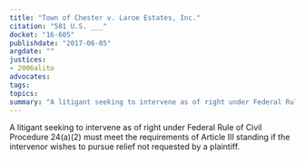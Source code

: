 ```yaml
---
title: "Town of Chester v. Laroe Estates, Inc."
citation: "581 U.S. ___"
docket: "16-605"
publishdate: "2017-06-05"
argdate: ""
justices:
- 2006alito
advocates:
tags:
topics:
summary: "A litigant seeking to intervene as of right under Federal Rule of Civil Procedure 24(a)(2) must meet the requirements of Article III standing if the intervenor wishes to pursue relief not requested by a plaintiff."
---
```

A litigant seeking to intervene as of right under Federal Rule of Civil Procedure 24(a)(2) must meet the requirements of Article III standing if the intervenor wishes to pursue relief not requested by a plaintiff.

